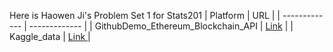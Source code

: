 Here is Haowen Ji's Problem Set 1 for Stats201
| Platform  | URL |
| ------------- | ------------- |
| GithubDemo_Ethereum_Blockchain_API  | [Link](https://github.com/Rising-Stars-by-Sunshine/Yutong-Sun/blob/f23628d98d180a57abb2867c52cf0ed3c9fcffc5/Problem_set1/YutongSun_Demo_Ethereum_Blockchain_API%20(1).ipynb) |
| Kaggle_data | [Link ](https://github.com/Rising-Stars-by-Sunshine/Yutong-Sun/blob/f23628d98d180a57abb2867c52cf0ed3c9fcffc5/Problem_set1/yutong-sun-a1.ipynb) |
